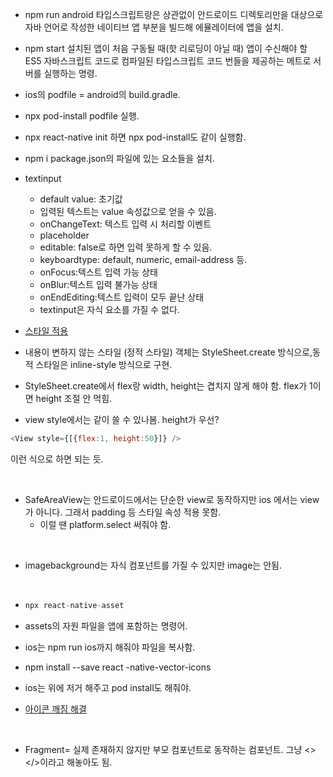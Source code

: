 - npm run android
  타입스크립트랑은 상관없이 안드로이드 디렉토리만을 대상으로 자바 언어로 작성한 네이티브 앱 부분을 빌드해 에뮬레이터에 앱을 설치.
- npm start
  설치된 앱이 처음 구동될 때(핫 리로딩이 아닐 때) 앱이 수신해야 할 ES5 자바스크립트 코드로 컴파일된 타입스크립트 코드 번들을 제공하는 메트로 서버를 실행하는 명령.
- ios의 podfile = android의 build.gradle.
- npx pod-install
  podfile 실행.
- npx react-native init 하면 npx pod-install도 같이 실행함.
- npm i
  package.json의 파일에 있는 요소들을 설치.
- textinput

  - default value: 초기값
  - 입력된 텍스트는 value 속성값으로 얻을 수 있음.
  - onChangeText: 텍스트 입력 시 처리할 이벤트
  - placeholder
  - editable: false로 하면 입력 못하게 할 수 있음.
  - keyboardtype: default, numeric, email-address 등.
  - onFocus:텍스트 입력 가능 상태
  - onBlur:텍스트 입력 불가능 상태
  - onEndEditing:텍스트 입력이 모두 끝난 상태
  - textinput은 자식 요소를 가질 수 없다.
- [스타일 적용](https://joylee-developer.tistory.com/146)
- 내용이 변하지 않는 스타일 (정적 스타일) 객체는 StyleSheet.create 방식으로,동적 스타일은 inline-style 방식으로 구현.
- StyleSheet.create에서 flex랑 width, height는 겹치지 않게 해야 함. flex가 1이면 height 조절 안 먹힘.
- view style에서는 같이 쓸 수 있나봄. height가 우선? 
```js
<View style={[{flex:1, height:50}]} /> 
```
  이런 식으로 하면 되는 듯.

<br/>

- SafeAreaView는 안드로이드에서는 단순한 view로 동작하지만 ios 에서는 view가 아니다. 그래서 padding 등 스타일 속성 적용 못함.
  - 이럴 땐 platform.select 써줘야 함.

<br/>

- imagebackground는 자식 컴포넌트를 가질 수 있지만 image는 안됨.

<br/>

- ```js
  npx react-native-asset
  ```

-  assets의 자원 파일을 앱에 포함하는 명령어.

- ios는 npm run ios까지 해줘야 파일을 복사함.

- npm install --save react
-native-vector-icons
- ios는 위에 저거 해주고 pod install도 해줘야.
- [아이콘 깨짐 해결](https://yannichoongs.tistory.com/260)
  
<br/>

- Fragment= 실제 존재하지 않지만 부모 컴포넌트로 동작하는 컴포넌트. 그냥 <></>이라고 해놓아도 됨. 
